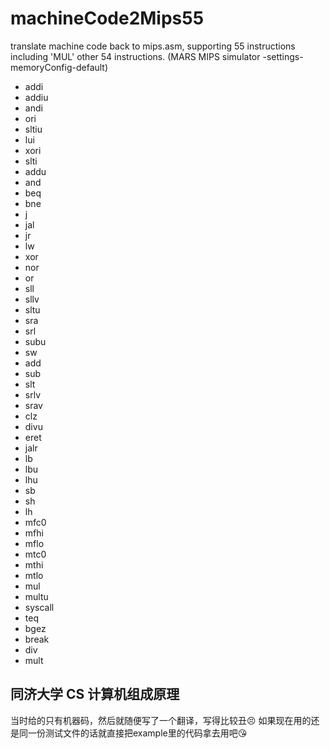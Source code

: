 # machineCode2Mips55
translate machine code back to mips.asm, supporting 55 instructions including 'MUL' other 54 instructions. (MARS MIPS simulator -settings-memoryConfig-default)

+ addi
+ addiu
+ andi
+ ori
+ sltiu
+ lui
+ xori
+ slti
+ addu
+ and
+ beq
+ bne
+ j
+ jal
+ jr
+ lw
+ xor
+ nor
+ or
+ sll 
+ sllv 
+ sltu 
+ sra
+ srl 
+ subu 
+ sw
+ add
+ sub
+ slt
+ srlv
+ srav
+ clz
+ divu
+ eret
+ jalr
+ lb
+ lbu
+ lhu
+ sb
+ sh
+ lh
+ mfc0
+ mfhi
+ mflo
+ mtc0
+ mthi
+ mtlo
+ mul
+ multu
+ syscall
+ teq
+ bgez
+ break
+ div
+ mult

##  同济大学 CS 计算机组成原理 

  当时给的只有机器码，然后就随便写了一个翻译，写得比较丑😣
  如果现在用的还是同一份测试文件的话就直接把example里的代码拿去用吧😘
